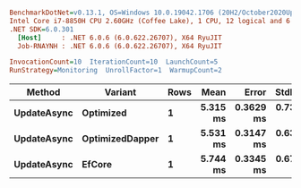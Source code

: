 ``` ini

BenchmarkDotNet=v0.13.1, OS=Windows 10.0.19042.1706 (20H2/October2020Update)
Intel Core i7-8850H CPU 2.60GHz (Coffee Lake), 1 CPU, 12 logical and 6 physical cores
.NET SDK=6.0.301
  [Host]     : .NET 6.0.6 (6.0.622.26707), X64 RyuJIT
  Job-RNAYNH : .NET 6.0.6 (6.0.622.26707), X64 RyuJIT

InvocationCount=10  IterationCount=10  LaunchCount=5  
RunStrategy=Monitoring  UnrollFactor=1  WarmupCount=2  

```
|      Method |         Variant | Rows |     Mean |     Error |    StdDev |   Median |      Min |      Max |
|------------ |---------------- |----- |---------:|----------:|----------:|---------:|---------:|---------:|
| **UpdateAsync** |       **Optimized** |    **1** | **5.315 ms** | **0.3629 ms** | **0.7331 ms** | **4.999 ms** | **4.595 ms** | **8.224 ms** |
| **UpdateAsync** | **OptimizedDapper** |    **1** | **5.531 ms** | **0.3147 ms** | **0.6358 ms** | **5.307 ms** | **4.566 ms** | **7.559 ms** |
| **UpdateAsync** |          **EfCore** |    **1** | **5.744 ms** | **0.3345 ms** | **0.6757 ms** | **5.493 ms** | **4.858 ms** | **7.806 ms** |
